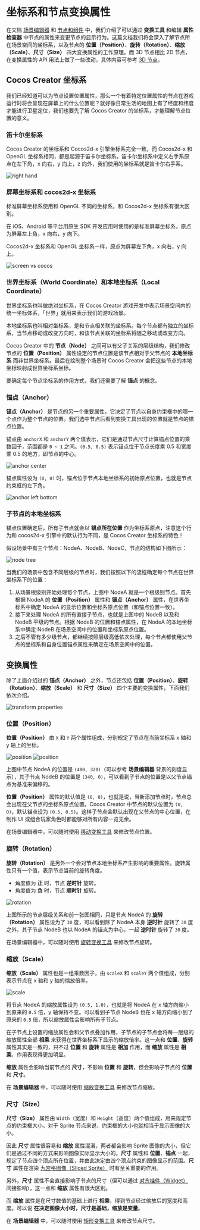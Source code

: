 # 坐标系和节点变换属性

在文档 [场景编辑器](../getting-started/basics/editor-panels/scene.md) 和 [节点和组件](node-component.md) 中，我们介绍了可以通过 **变换工具** 和编辑 **属性检查器** 中节点的属性来变更节点的显示行为。这篇文档我们将会深入了解节点所在场景空间的坐标系，以及节点的 **位置（Position）**、**旋转（Rotation）**、**缩放（Scale）**、**尺寸（Size）** 四大变换属性的工作原理。而 3D 节点相比 2D 节点，在变换属性的 API 用法上做了一些改动，具体内容可参考 [3D 节点](../3d/3d-node.md)。

## Cocos Creator 坐标系

我们已经知道可以为节点设置位置属性，那么一个有着特定位置属性的节点在游戏运行时将会呈现在屏幕上的什么位置呢？就好像日常生活的地图上有了经度和纬度才能进行卫星定位，我们也要先了解 Cocos Creator 的坐标系，才能理解节点位置的意义。

### 笛卡尔坐标系

Cocos Creator 的坐标系和 Cocos2d-x 引擎坐标系完全一致，而 Cocos2d-x 和 OpenGL 坐标系相同，都是起源于笛卡尔坐标系。笛卡尔坐标系中定义右手系原点在左下角，x 向右，y 向上，z 向外，我们使用的坐标系就是笛卡尔右手系。

![right hand](transform/right_hand.png)

### 屏幕坐标系和 cocos2d-x 坐标系

标准屏幕坐标系使用和 OpenGL 不同的坐标系，和 Cocos2d-x 坐标系有很大区别。

在 iOS、Android 等平台用原生 SDK 开发应用时使用的是标准屏幕坐标系，原点为屏幕左上角，x 向右，y 向下。

Cocos2d-x 坐标系和 OpenGL 坐标系一样，原点为屏幕左下角，x 向右，y 向上。

![screen vs cocos](transform/screen_vs_world.png)

### 世界坐标系（World Coordinate）和本地坐标系（Local Coordinate）

世界坐标系也叫做绝对坐标系，在 Cocos Creator 游戏开发中表示场景空间内的统一坐标体系，「世界」就用来表示我们的游戏场景。

本地坐标系也叫相对坐标系，是和节点相关联的坐标系。每个节点都有独立的坐标系，当节点移动或改变方向时，和该节点关联的坐标系将随之移动或改变方向。

Cocos Creator 中的 **节点（Node）** 之间可以有父子关系的层级结构，我们修改节点的 **位置（Position）** 属性设定的节点位置是该节点相对于父节点的 **本地坐标系** 而非世界坐标系。最后在绘制整个场景时 Cocos Creator 会把这些节点的本地坐标映射成世界坐标系坐标。

要确定每个节点坐标系的作用方式，我们还需要了解 **锚点** 的概念。

### 锚点（Anchor）

**锚点（Anchor）** 是节点的另一个重要属性，它决定了节点以自身约束框中的哪一个点作为整个节点的位置。我们选中节点后看到变换工具出现的位置就是节点的锚点位置。

锚点由 `anchorX` 和 `anchorY` 两个值表示，它们是通过节点尺寸计算锚点位置的乘数因子，范围都是 `0 ~ 1` 之间。`(0.5, 0.5)` 表示锚点位于节点长度乘 0.5 和宽度乘 0.5 的地方，即节点的中心。

![anchor center](transform/anchor_center.png)

锚点属性设为 `(0, 0)` 时，锚点位于节点本地坐标系的初始原点位置，也就是节点约束框的左下角。

![anchor left bottom](transform/anchor_left_bottom.png)

### 子节点的本地坐标系

锚点位置确定后，所有子节点就会以 **锚点所在位置** 作为坐标系原点，注意这个行为和 cocos2d-x 引擎中的默认行为不同，是 Cocos Creator 坐标系的特色！

假设场景中有三个节点：NodeA、NodeB、NodeC，节点的结构如下图所示：

![node tree](transform/node_tree.png)

当我们的场景中包含不同层级的节点时，我们按照以下的流程确定每个节点在世界坐标系下的位置：

1. 从场景根级别开始处理每个节点，上图中 NodeA 就是一个根级别节点。首先根据 NodeA 的 **位置（Position）** 属性和 **锚点（Anchor）** 属性，在世界坐标系中确定 NodeA 的显示位置和坐标系原点位置（和锚点位置一致）。
2. 接下来处理 NodeA 的所有直接子节点，也就是上图中的 NodeB 以及和 NodeB 平级的节点。根据 NodeB 的位置和锚点属性，在 NodeA 的本地坐标系中确定 NodeB 在场景空间中的位置和坐标系原点位置。
3. 之后不管有多少级节点，都继续按照层级高低依次处理，每个节点都使用父节点的坐标系和自身位置锚点属性来确定在场景空间中的位置。

## 变换属性

除了上面介绍过的 **锚点（Anchor）** 之外，节点还包括 **位置（Position）**、**旋转（Rotation）**、**缩放（Scale）** 和 **尺寸（Size）** 四个主要的变换属性，下面我们依次介绍。

![transform properties](transform/transform_properties.png)

### 位置（Position）

**位置（Position）** 由 `X` 和 `Y` 两个属性组成，分别规定了节点在当前坐标系 x 轴和 y 轴上的坐标。

![position](transform/position_nodeA.png)
![position](transform/position_nodeB.png)

上图中节点 NodeA 的位置是 `(480, 320)`（可以参考 **场景编辑器** 背景的刻度显示），其子节点 NodeB 的位置是 `(340, 0)`，可以看到子节点的位置是以父节点锚点为基准来偏移的。

**位置（Position）** 属性的默认值是 `(0, 0)`，也就是说，当新添加节点时，节点总会出现在父节点的坐标系原点位置。Cocos Creator 中节点的默认位置为 `(0, 0)`，默认锚点设为 `(0.5, 0.5)`。这样子节点会默认出现在父节点的中心位置，在制作 UI 或组合玩家角色时都能够对所有内容一览无余。

在场景编辑器中，可以随时使用 [移动变换工具](../getting-started/basics/editor-panels/scene.md#--9) 来修改节点位置。

### 旋转（Rotation）

**旋转（Rotation）** 是另外一个会对节点本地坐标系产生影响的重要属性。旋转属性只有一个值，表示节点当前的旋转角度。

- 角度值为 **正** 时，节点 **逆时针** 旋转。
- 角度值为 **负** 时，节点 **顺时针** 旋转。

![rotation](transform/rotation.png)

上图所示的节点层级关系和前一张图相同，只是节点 NodeA 的 **旋转（Rotation）** 属性设为了 `30` 度，可以看到除了 NodeA 本身 **逆时针** 旋转了 `30` 度之外，其子节点 NodeB 也以 NodeA 的锚点为中心，一起 **逆时针** 旋转了 `30` 度。

在场景编辑器中，可以随时使用 [旋转变换工具](../getting-started/basics/editor-panels/scene.md#--10) 来修改节点旋转。

### 缩放（Scale）

**缩放（Scale）** 属性也是一组乘数因子，由 `scaleX` 和 `scaleY` 两个值组成，分别表示节点在 x 轴和 y 轴的缩放倍率。

![scale](transform/scale.png)

将节点 NodeA 的缩放属性设为 `(0.5, 1.0)`，也就是将 NodeA 在 x 轴方向缩小到原来的 `0.5` 倍，y 轴保持不变。可以看到子节点 NodeB 也在 x 轴方向缩小到了原来的 `0.5` 倍，所以缩放属性会影响所有子节点。

在子节点上设置的缩放属性会和父节点叠加作用，子节点的子节点会将每一层级的缩放属性全部 **相乘** 来获得在世界坐标系下显示的缩放倍率。这一点和 **位置**、**旋转** 属性其实是一致的，只不过 **位置** 和 **旋转** 属性是 **相加** 作用，而 **缩放** 属性是 **相乘**，作用表现得更加明显。

**缩放** 属性会影响当前节点的 **尺寸**，不影响 **位置** 和 **旋转**，但会影响子节点的 **位置** 和 **尺寸**。

在 **场景编辑器** 中，可以随时使用 [缩放变换工具](../getting-started/basics/editor-panels/scene.md#--11) 来修改节点缩放。

### 尺寸（Size）

**尺寸（Size）** 属性由 `Width`（宽度）和 `Height`（高度）两个值组成，用来规定节点的约束框大小。对于 Sprite 节点来说，约束框的大小也就相当于显示图像的大小。

因此 **尺寸** 属性很容易和 **缩放** 属性混淆，两者都会影响 Sprite 图像的大小，但它们是通过不同的方式来影响图像实际显示大小的。**尺寸** 属性和 **位置**、**锚点** 一起，规定了节点四个顶点所在位置，并由此决定由四个顶点约束的图像显示的范围。**尺寸** 属性在渲染 [九宫格图像（Sliced Sprite）](../ui/sliced-sprite.md) 时有至关重要的作用。

另外，**尺寸** 属性不会直接影响子节点的尺寸（但可以通过 [对齐挂件（Widget）](../ui/widget-align.md) 间接影响），这一点和 **缩放** 属性有很大区别。

而 **缩放** 属性是在尺寸数值的基础上进行 **相乘**，得到节点经过缩放后的宽度和高度。可以说 **在决定图像大小时，尺寸是基础，缩放是变量**。

在 **场景编辑器** 中，可以随时使用 [矩形变换工具](../getting-started/basics/editor-panels/scene.md#--11) 来修改节点尺寸。
